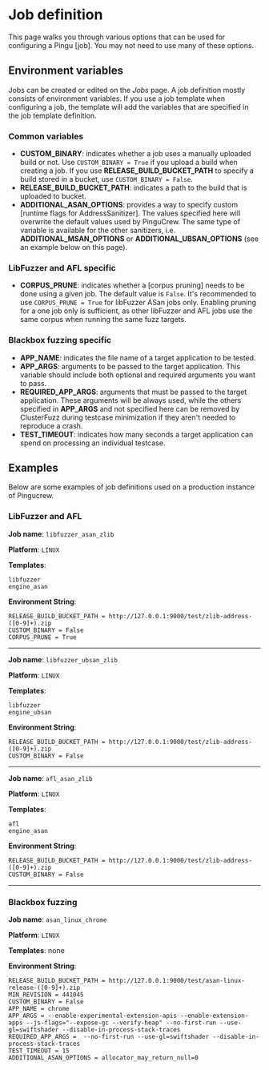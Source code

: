 # Job definition

This page walks you through various options that can be used for configuring a
Pingu [job]. You may not need to use many of these options.

## Environment variables

Jobs can be created or edited on the *Jobs* page. A job definition mostly consists of environment variables. If you use a job template when configuring a
job, the template will add the variables that are specified in the job template definition.

### Common variables

* **CUSTOM_BINARY**: indicates whether a job uses a manually uploaded build or not. Use `CUSTOM_BINARY = True` if you upload a build when creating a job. If you use **RELEASE_BUILD_BUCKET_PATH** to specify a build stored in a bucket, use `CUSTOM_BINARY = False`.
* **RELEASE_BUILD_BUCKET_PATH**: indicates a path to the build that is uploaded to bucket.
* **ADDITIONAL_ASAN_OPTIONS**: provides a way to specify custom [runtime flags for AddressSanitizer]. The values specified here will overwrite the default values used by PinguCrew. The same type of variable is available for the other sanitizers, i.e. **ADDITIONAL_MSAN_OPTIONS** or **ADDITIONAL_UBSAN_OPTIONS** (see an example below on this page).

### LibFuzzer and AFL specific

* **CORPUS_PRUNE**: indicates whether a [corpus pruning] needs to be done using a given job. The default value is `False`. It's recommended to use
  `CORPUS_PRUNE = True` for libFuzzer ASan jobs only. Enabling pruning for a one job only is sufficient, as other libFuzzer and AFL jobs use the same corpus when running the same fuzz targets.

### Blackbox fuzzing specific

* **APP_NAME**: indicates the file name of a target application to be tested.
* **APP_ARGS**: arguments to be passed to the target application. This variable should include both optional and required arguments you want to pass.
* **REQUIRED_APP_ARGS**: arguments that must be passed to the target application. These arguments will be always used, while the others specified in **APP_ARGS** and not specified here can be removed by ClusterFuzz during testcase minimization if they aren't needed to reproduce a crash.
* **TEST_TIMEOUT**: indicates how many seconds a target application can spend on processing an individual testcase.

## Examples

Below are some examples of job definitions used on a production instance of Pingucrew.

### LibFuzzer and AFL

**Job name**: `libfuzzer_asan_zlib`

**Platform**: `LINUX`

**Templates**:

```
libfuzzer
engine_asan
```

**Environment String**:

```
RELEASE_BUILD_BUCKET_PATH = http://127.0.0.1:9000/test/zlib-address-([0-9]+).zip
CUSTOM_BINARY = False
CORPUS_PRUNE = True
```

---

**Job name**: `libfuzzer_ubsan_zlib`

**Platform**: `LINUX`

**Templates**:

```
libfuzzer
engine_ubsan
```

**Environment String**:

```
RELEASE_BUILD_BUCKET_PATH = http://127.0.0.1:9000/test/zlib-address-([0-9]+).zip
CUSTOM_BINARY = False
```

---

**Job name**: `afl_asan_zlib`

**Platform**: `LINUX`

**Templates**:

```
afl
engine_asan
```

**Environment String**:

```
RELEASE_BUILD_BUCKET_PATH = http://127.0.0.1:9000/test/zlib-address-([0-9]+).zip
CUSTOM_BINARY = False
```

---

### Blackbox fuzzing

**Job name**: `asan_linux_chrome`

**Platform**: `LINUX`

**Templates**: none

**Environment String**:

```
RELEASE_BUILD_BUCKET_PATH = http://127.0.0.1:9000/test/asan-linux-release-([0-9]+).zip
MIN_REVISION = 441045
CUSTOM_BINARY = False
APP_NAME = chrome
APP_ARGS = --enable-experimental-extension-apis --enable-extension-apps --js-flags="--expose-gc --verify-heap" --no-first-run --use-gl=swiftshader --disable-in-process-stack-traces
REQUIRED_APP_ARGS =  --no-first-run --use-gl=swiftshader --disable-in-process-stack-traces
TEST_TIMEOUT = 15
ADDITIONAL_ASAN_OPTIONS = allocator_may_return_null=0
```
